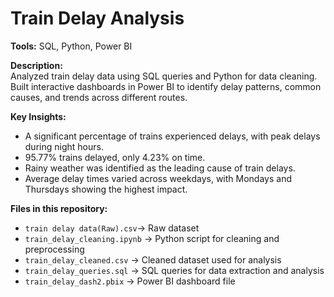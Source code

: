 # Train Delay Analysis

**Tools:** SQL, Python, Power BI  

**Description:**  
Analyzed train delay data using SQL queries and Python for data cleaning. Built interactive dashboards in Power BI to identify delay patterns, common causes, and trends across different routes.  

**Key Insights:**  
- A significant percentage of trains experienced delays, with peak delays during night hours. 
- 95.77% trains delayed, only 4.23% on time.
- Rainy weather was identified as the leading cause of train delays.
- Average delay times varied across weekdays, with Mondays and Thursdays showing the highest impact.  

**Files in this repository:**  
- `train delay data(Raw).csv`→ Raw dataset
- `train_delay_cleaning.ipynb` → Python script for cleaning and preprocessing  
- `train_delay_cleaned.csv` → Cleaned dataset used for analysis
- `train_delay_queries.sql` → SQL queries for data extraction and analysis  
- `train_delay_dash2.pbix` → Power BI dashboard file  
